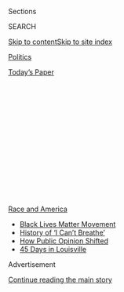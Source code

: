 <div id="app">

<div>

<div>

<div>

<div class="NYTAppHideMasthead css-1q2w90k e1suatyy0">

<div class="section css-ui9rw0 e1suatyy2">

<div class="css-eph4ug er09x8g0">

<div class="css-6n7j50">

</div>

<span class="css-1dv1kvn">Sections</span>

<div class="css-10488qs">

<span class="css-1dv1kvn">SEARCH</span>

</div>

[Skip to content](#site-content)[Skip to site
index](#site-index)

</div>

<div id="masthead-section-label" class="css-1wr3we4 eaxe0e00">

[Politics](https://www.nytimes.com/section/politics)

</div>

<div class="css-10698na e1huz5gh0">

</div>

</div>

<div id="masthead-bar-one" class="section hasLinks css-15hmgas e1csuq9d3">

<div class="css-uqyvli e1csuq9d0">

</div>

<div class="css-1uqjmks e1csuq9d1">

</div>

<div class="css-9e9ivx">

[](https://myaccount.nytimes.com/auth/login?response_type=cookie&client_id=vi)

</div>

<div class="css-1bvtpon e1csuq9d2">

[Today’s
Paper](https://www.nytimes.com/section/todayspaper)

</div>

</div>

</div>

</div>

<div data-aria-hidden="false">

<div id="site-content" data-role="main">

<div>

<div class="css-1aor85t" style="opacity:0.000000001;z-index:-1;visibility:hidden">

<div class="css-1hqnpie">

<div class="css-epjblv">

<span class="css-17xtcya">[Politics](/section/politics)</span><span class="css-x15j1o">|</span><span class="css-fwqvlz">Like
Father, Like Son: President Trump Lets Others
Mourn</span>

</div>

<div class="css-k008qs">

<div class="css-1iwv8en">

<span class="css-18z7m18"></span>

<div>

</div>

</div>

<span class="css-1n6z4y">https://nyti.ms/305Sr12</span>

<div class="css-1705lsu">

<div class="css-4xjgmj">

<div class="css-4skfbu" data-role="toolbar" data-aria-label="Social Media Share buttons, Save button, and Comments Panel with current comment count" data-testid="share-tools">

  - 
  - 
  - 
  - 
    
    <div class="css-6n7j50">
    
    </div>

  - 
  - 

</div>

</div>

</div>

</div>

</div>

</div>

<div id="NYT_TOP_BANNER_REGION" class="css-13pd83m">

<div>

<div id="styln-prism-menu-1590763508878" class="section interactive-content interactive-size-medium css-1edisqu">

<div class="css-17ih8de interactive-body">

<div id="scroll-container" class="css-1gj85ro">

[<span class="styln-title-wrap"><span class="css-1pje3qr">Race
and</span><span class="css-1pje3qr">
America</span></span>](https://www.nytimes.com/news-event/george-floyd-protests-minneapolis-new-york-los-angeles?action=click&pgtype=Article&state=default&region=TOP_BANNER&context=storylines_menu)

  - [Black Lives Matter
    Movement](https://www.nytimes.com/interactive/2020/07/03/us/george-floyd-protests-crowd-size.html?action=click&pgtype=Article&state=default&region=TOP_BANNER&context=storylines_menu)
  - [History of ‘I Can’t
    Breathe’](https://www.nytimes.com/interactive/2020/06/28/us/i-cant-breathe-police-arrest.html?action=click&pgtype=Article&state=default&region=TOP_BANNER&context=storylines_menu)
  - [How Public Opinion
    Shifted](https://www.nytimes.com/interactive/2020/06/10/upshot/black-lives-matter-attitudes.html?action=click&pgtype=Article&state=default&region=TOP_BANNER&context=storylines_menu)
  - [45 Days in
    Louisville](https://www.nytimes.com/interactive/2020/07/16/us/black-lives-matter-protests-louisville-breonna-taylor.html?action=click&pgtype=Article&state=default&region=TOP_BANNER&context=storylines_menu)

</div>

</div>

</div>

</div>

</div>

<div id="top-wrapper" class="css-1sy8kpn">

<div id="top-slug" class="css-l9onyx">

Advertisement

</div>

[Continue reading the main
story](#after-top)

<div class="ad top-wrapper" style="text-align:center;height:100%;display:block;min-height:250px">

<div id="top" class="place-ad" data-position="top" data-size-key="top">

</div>

</div>

<div id="after-top">

</div>

</div>

<div>

<div id="sponsor-wrapper" class="css-1hyfx7x">

<div id="sponsor-slug" class="css-19vbshk">

Supported by

</div>

[Continue reading the main
story](#after-sponsor)

<div id="sponsor" class="ad sponsor-wrapper" style="text-align:center;height:100%;display:block">

</div>

<div id="after-sponsor">

</div>

</div>

<div class="css-186x18t">

</div>

<div class="css-1vkm6nb ehdk2mb0">

# Like Father, Like Son: President Trump Lets Others Mourn

</div>

Whether he is dealing with the loss of a family member or the deaths of
nearly 150,000 Americans in a surging pandemic, President Trump almost
never displays empathy in public. He learned it from his father.

<div class="css-79elbk" data-testid="photoviewer-wrapper">

<div class="css-z3e15g" data-testid="photoviewer-wrapper-hidden">

</div>

<div class="css-1a48zt4 ehw59r15" data-testid="photoviewer-children">

![<span class="css-16f3y1r e13ogyst0" data-aria-hidden="true">Donald
Trump with his father, Fred Trump, on the roof of one of their apartment
buildings in Brooklyn in
1973.</span><span class="css-cnj6d5 e1z0qqy90" itemprop="copyrightHolder"><span class="css-1ly73wi e1tej78p0">Credit...</span><span><span>Barton
Silverman/The New York
Times</span></span></span>](https://static01.nyt.com/images/2020/07/28/us/politics/28dc-fredtrump1/merlin_97610656_78a7876d-c54b-430a-a599-163bcf354205-articleLarge.jpg?quality=75&auto=webp&disable=upscale)

</div>

</div>

<div class="css-18e8msd">

<div class="css-pdw9fk epjyd6m0">

<div class="css-1txwxcy ey68jwv0" data-aria-hidden="true">

[![Annie
Karni](https://static01.nyt.com/images/2019/02/05/multimedia/author-annie-karni/author-annie-karni-thumbLarge.png
"Annie Karni")](https://www.nytimes.com/by/annie-karni)[![Katie
Rogers](https://static01.nyt.com/images/2018/06/12/multimedia/author-katie-rogers/author-katie-rogers-thumbLarge-v2.png
"Katie Rogers")](https://www.nytimes.com/by/katie-rogers)

</div>

<div class="css-1baulvz">

By [<span class="css-1baulvz" itemprop="name">Annie
Karni</span>](https://www.nytimes.com/by/annie-karni) and
[<span class="css-1baulvz last-byline" itemprop="name">Katie
Rogers</span>](https://www.nytimes.com/by/katie-rogers)

</div>

</div>

  - 
    
    <div class="css-ld3wwf e16638kd2">
    
    Published July 28, 2020Updated July 29,
    2020
    
    </div>

  - 
    
    <div class="css-4xjgmj">
    
    <div class="css-pvvomx" data-role="toolbar" data-aria-label="Social Media Share buttons, Save button, and Comments Panel with current comment count" data-testid="share-tools">
    
      - 
      - 
      - 
      - 
        
        <div class="css-6n7j50">
        
        </div>
    
      - 
      - 
    
    </div>
    
    </div>

</div>

<div class="css-mdjrty">

[Leer en
español](https://www.nytimes.com/es/2020/07/31/espanol/estados-unidos/fred-trump-donald-trump.html "Read in Spanish")

</div>

</div>

<div class="section meteredContent css-1r7ky0e" name="articleBody" itemprop="articleBody">

<div class="css-1fanzo5 StoryBodyCompanionColumn">

<div class="css-53u6y8">

WASHINGTON — The Marble Collegiate Church on Fifth Avenue in Manhattan
was packed with developers, politicians and New York celebrities, more
than 600 in all, for the funeral of Fred C. Trump, the builder whose
no-frills brick rental towers transformed Brooklyn and Queens.

Three of his four living children, who had grown up listening to the
sermons of the church’s most famous minister, Norman Vincent Peale,
offered loving eulogies to their father. Then it was Donald Trump’s
turn.

He began by talking about himself.

He had learned of his father’s death, he told the crowd that day in June
1999, just moments after reading a front-page New York Times article
about his biggest development to date, Trump Place.

“Donald started his eulogy by saying, ‘I was having the greatest year of
my business career, and I was sitting having breakfast thinking of how
well things were going for me,’” when he learned of his father’s death,
said Alan Marcus, a former public relations consultant for the Trump
Organization. “Donald’s eulogy was all about Donald, and everybody in
Vincent Peale’s church knew it.”

</div>

</div>

<div class="css-1fanzo5 StoryBodyCompanionColumn">

<div class="css-53u6y8">

Gwenda Blair, a Trump family biographer, also attended the funeral. She,
too, could not help but take note of the eulogy, which she described in
her book “The Trumps.”

“Was it surprising?” Ms. Blair said in an interview. “No. Was it
stunning? Yes.”

</div>

</div>

<div class="css-79elbk" data-testid="photoviewer-wrapper">

<div class="css-z3e15g" data-testid="photoviewer-wrapper-hidden">

</div>

<div class="css-1a48zt4 ehw59r15" data-testid="photoviewer-children">

![<span class="css-16f3y1r e13ogyst0" data-aria-hidden="true">Mr. Trump
attending his father’s funeral at the Marble Collegiate Church in
1999.</span><span class="css-cnj6d5 e1z0qqy90" itemprop="copyrightHolder"><span class="css-1ly73wi e1tej78p0">Credit...</span><span>Ron
Galella/Getty
Images</span></span>](https://static01.nyt.com/images/2020/07/29/us/politics/29dc-fredtrump-print1/28dc-fredtrump-articleLarge.jpg?quality=75&auto=webp&disable=upscale)

</div>

</div>

<div class="css-1fanzo5 StoryBodyCompanionColumn">

<div class="css-53u6y8">

Whether he is dealing with the loss of a family member, the deaths of
nearly 150,000 Americans in a surging pandemic, more than 30 million
people out of work or the racial unrest brought on by the killings of
African-Americans by white police officers, President Trump almost never
shows empathy in public. [A book published this
summer](https://www.nytimes.com/2020/07/07/nyregion/mary-trump-book.html)
by his niece, Mary L. Trump, has focused renewed attention on this
trait.

Mr. Trump has held no national day of mourning for victims of the virus.
He has surrounded himself at Rose Garden events with business executives
pushing to reopen the economy rather than families who have lost jobs or
loved ones. In grim speeches over the Fourth of July weekend, he angrily
denounced what he branded as the “new far-left fascism” and never once
mentioned George Floyd, the Black man whose death in police custody has
set off worldwide protests over racial injustice.

There are many reasons — denial and disorganization among them — that
Mr. Trump’s handling of the virus has led to catastrophic and
overlapping crises in the United States. But even Republicans say one
primary cause is the president’s failure to put himself in the shoes of
others and harness their pain. His unwillingness, or inability, to
comfort an anxious nation has appalled critics, stunned allies and
aggravated White House staff members, who remain perplexed why this most
basic part of presidential leadership eludes him.

</div>

</div>

<div class="css-1fanzo5 StoryBodyCompanionColumn">

<div class="css-53u6y8">

“His style as a leader is having to be a tough guy,” Representative
Peter T. King of New York, one of the president’s allies, said in an
interview. “You can’t show any type of weakness. He doesn’t want to show
that this is getting the best of him.”

Mr. Trump has exhibited this behavior all his life, friends and family
members say. He learned it, they say, at home, particularly from his
father, a disciplinarian who spent hundreds of millions of dollars
financing his son’s career and taught him to either dominate or submit.
In Fred Trump’s world, showing sadness or hurt was a sign of weakness.

“The only thing that Trump ever cared about was he had this thing: ‘I’ve
got to win. Teach me how to win,’” George White, a former classmate of
Mr. Trump’s at the New York Military Academy who spent years around both
father and son, said in an interview.

Recalling Fred’s hard-driving influence, Mr. White said that Mr. Trump’s
former school mentor, a World War II combat veteran named Theodore
Dobias, once told him that “he had never seen a cadet whose father was
harder on him than his father was on Donald Trump.” Fred Trump would
visit nearly every weekend to keep watch over his son, Mr. White said.

Mr. Trump’s father is still part of his life, said Andrew Stein, a
former Manhattan borough president who has known the president for
decades and has met regularly with him at the White House. Mr. Trump, he
said, has often pointed up to the ceiling and referred to his father
when they have been alone in the Oval Office. “He’ll look up to heaven,
and say, ‘Fred, can you believe this?’” Mr. Stein said.

This article is based on interviews with more than 20 of Mr. Trump’s
friends, political allies, administration members, family members, and
current and former employees.

Fred Trump’s domineering relationship with his children, and how that
shaped his second son, is now the central animating force of the
best-selling “Too Much and Never Enough: How My Family Created the
World’s Most Dangerous Man,” by Ms. Trump, a clinical psychologist and
Mr. Trump’s only niece.

</div>

</div>

<div class="css-1fanzo5 StoryBodyCompanionColumn">

<div class="css-53u6y8">

“Acknowledging the victims of Covid-19 would be to associate himself
with their weakness, a trait his father taught him to despise,” Ms.
Trump wrote.

Robert Trump, the president’s younger brother — who along with Mr. Trump
tried to stop publication of the book — disputed that characterization.
In a statement for this article, he said he knew “how selfless my father
was and Donald is, much more so than anyone would ever realize.”

## Dominate or submit

Born in 1946 into the optimism and energy of postwar America, Mr. Trump
grew up in a red-brick, white-columned McMansion built by his father in
what was then a gated, nearly all-white community in Queens. He was, by
his own admission in his autobiography “The Art of the Deal,” a
difficult, tempestuous child. A favorite activity was testing other
people, from children in his neighborhood to figures of authority.
Neighbors [once caught him throwing
rocks](https://www.washingtonpost.com/lifestyle/style/young-donald-trump-military-school/2016/06/22/f0b3b164-317c-11e6-8758-d58e76e11b12_story.html)
over a fence at a young child in a playpen.

“Even in elementary school, I was a very assertive, aggressive kid,” Mr.
Trump wrote.

The household was strict. Fred Trump was “stiff and formal,” said a
neighbor, Annamaria Forcier, and was focused on work and money. (His
father, Frederick Trump, had made a fortune in the Gold Rush before
dying of the Spanish flu in 1918.)

The president’s mother, Mary Anne MacLeod Trump, was a fisherman’s
daughter from a Scottish village in the Outer Hebrides who arrived in
New York in 1930 at the age of 18. Mary Anne found a job as a maid at
the home of Andrew Carnegie’s widow, according to census records that
the journalist Nina Burleigh unearthed for her book “Golden Handcuffs:
The Secret History of Trump’s Women.” The home is now the Cooper Hewitt
Museum in Manhattan.

Mrs. Trump’s brush with society engendered the outsider’s love of
ceremony and pomp shared by her son. In her book, Ms. Burleigh wrote
that “Mary’s airs were the antithesis” of her husband’s Germanic
tendencies. Her sense of humor could often be turned back on Donald
Trump, one of the president’s children said.

</div>

</div>

<div class="css-79elbk" data-testid="photoviewer-wrapper">

<div class="css-z3e15g" data-testid="photoviewer-wrapper-hidden">

</div>

<div class="css-1a48zt4 ehw59r15" data-testid="photoviewer-children">

<div class="css-1xdhyk6 erfvjey0">

<span class="css-1ly73wi e1tej78p0">Image</span>

<div class="css-zjzyr8">

<div data-testid="lazyimage-container" style="height:580px">

</div>

</div>

</div>

<span class="css-16f3y1r e13ogyst0" data-aria-hidden="true">A yearbook
photo of Mr. Trump from his time at the New York Military Academy, where
he attended junior high
school.</span><span class="css-cnj6d5 e1z0qqy90" itemprop="copyrightHolder"><span class="css-1ly73wi e1tej78p0">Credit...</span><span>Fred
R. Conrad for The New York Times</span></span>

</div>

</div>

<div class="css-1fanzo5 StoryBodyCompanionColumn">

<div class="css-53u6y8">

But Fred Trump ran the show, and the children learned to be stoic in the
face of loss, even when their mother fell seriously ill with
peritonitis, an inflammation of the tissue lining the abdominal cavity,
and faced a lengthy hospitalization and lingering illness after the
birth of her fifth and last child.

</div>

</div>

<div class="css-1fanzo5 StoryBodyCompanionColumn">

<div class="css-53u6y8">

“My father came home and told me she wasn’t expected to live, but I
should go to school and he’d call me if anything changed,” Maryanne
Trump Barry, one of his daughters, said in an interview with Ms. Blair.
“That’s right, go to school as usual.”

In Mary Trump’s view, Donald Trump — who was two and a half years old at
the time — suffered harm the year his mother was sick. “Donald’s needs,
which had been met inconsistently before his mother’s illness, were
barely met at all by his father,” Ms. Trump wrote. “That Fred would, by
default, become the primary source of Donald’s solace when he was much
more likely to be a source of fear or rejection put Donald into an
intolerable position: total dependence on a caregiver who was also
likely to be a source of his terror.”

As a result, she wrote, he “suffered deprivations that would scar him
for life.”

Fred Trump Jr., the second born and the first son, was pushed hard by
his father as the presumed heir to the family business. But Fred Jr.
never took to real estate and died alone in the hospital in 1981 after a
long struggle with alcoholism. He was 42. According to Ms. Trump, his
daughter, Donald Trump went to the movies that night and Fred Trump Sr.
did not visit him.

The family rarely talked about Fred Jr.’s death, but in a 1990 interview
in Playboy, Donald Trump spent a few moments reflecting on it. “I saw
people really taking advantage of Fred and the lesson I learned was
always to keep up my guard 100 percent, whereas he didn’t,” Mr. Trump
said. “He didn’t feel that there was really reason for that, which is a
fatal mistake in life. People are too trusting. I’m a very untrusting
guy.”

## ‘He doesn’t have time to have empathy’

Dan P. McAdams, a professor of psychology and human development at
Northwestern who has written about Mr. Trump, said in an interview that
from childhood on, Mr. Trump — with the help of his father — conditioned
himself to approach life as a series of battles to be won.

“He doesn’t have time to have empathy for anybody because the world is
out to get him,” Mr. McAdams said.

</div>

</div>

<div class="css-1fanzo5 StoryBodyCompanionColumn">

<div class="css-53u6y8">

After his brother’s death, Mr. Trump became the heir, and over the next
decades he and his father were close partners in the schemes and tax
evasions that were part of the family business. They talked almost every
day and spent time together on weekends.

“I was never intimidated by my father, the way most people were,” Mr.
Trump wrote in his autobiography. “I stood up to him, and he respected
that. We had a relationship that was almost businesslike.”

Like his father, Mr. Trump moved on in the face of loss. At the Trump
Organization he was not a boss who reached out to express condolences.
“One of his bankers had died and somebody in this small circle said,
‘Donald, don’t you think you should call the family?’” recalled Mr.
Marcus, the former Trump Organization public relations consultant. “He
said: ‘Why? He’s dead.’”

Mr. Trump’s coldness in the face of illness shocked even some of his
closest associates. After Roy Cohn, Mr. Trump’s longtime personal
lawyer, learned he had AIDS in the 1980s, Mr. Trump abruptly cut off
contact with him — a dramatic shift from the connected relationship they
had enjoyed for years, which associates recalled involved talking on the
phone at least five times a day.

“He discards people who are no longer useful, and it doesn’t matter what
renders the person no longer useful,” said Michael D’Antonio, a Trump
biographer. “If you are disgraced, or you’re dying, or deceased, you no
longer exist to him.” Mr. D’Antonio recalled Mr. Trump telling him that
he had given Mr. Cohn a place to stay at the end of his life. “Donald
thought providing him with something of material worth was adequate,” he
said.

</div>

</div>

<div class="css-79elbk" data-testid="photoviewer-wrapper">

<div class="css-z3e15g" data-testid="photoviewer-wrapper-hidden">

</div>

<div class="css-1a48zt4 ehw59r15" data-testid="photoviewer-children">

<div class="css-1xdhyk6 erfvjey0">

<span class="css-1ly73wi e1tej78p0">Image</span>

<div class="css-zjzyr8">

<div data-testid="lazyimage-container" style="height:256.4888888888889px">

</div>

</div>

</div>

<span class="css-16f3y1r e13ogyst0" data-aria-hidden="true">The Trump
Taj Mahal casino in Atlantic City in 1990. Mr. Trump seemed to
prioritize his businesses over empathy toward
others.</span><span class="css-cnj6d5 e1z0qqy90" itemprop="copyrightHolder"><span class="css-1ly73wi e1tej78p0">Credit...</span><span>Tony
Ward/Mirrorpix, via Getty Images</span></span>

</div>

</div>

<div class="css-1fanzo5 StoryBodyCompanionColumn">

<div class="css-53u6y8">

In 1989 a helicopter flying from New York to Atlantic City crashed and
[killed three top executives at Mr. Trump’s Atlantic City
casinos](https://www.nytimes.com/1989/10/11/nyregion/copter-crash-kills-3-aides-of-trump.html).
Mr. Trump infamously used the tragedy to his own advantage, planting
stories in local newspapers that he had been scheduled to board the
aircraft until the last minute and had narrowly escaped death himself.
In a later book he admitted he had never been scheduled to fly on the
helicopter at all.

</div>

</div>

<div class="css-1fanzo5 StoryBodyCompanionColumn">

<div class="css-53u6y8">

Jack O’Donnell, who was the president of the Trump Plaza Hotel and
Casino at the time and wrote a scathing book about Mr. Trump, said Mr.
Trump processed the deaths mostly as a meteoric hit to his business.

But the night of the crash, Mr. O’Donnell recalled, Mr. Trump did
something unusual for him.

“I didn’t think he was capable of it,” Mr. O’Donnell said. “But he flew
down to Atlantic City and he personally went to the homes of the widows
and spent time with them.” Months later, however, “he blamed those same
guys for issues he created,” Mr. O’Donnell said. “It was why I finally
left him, in a huge argument.”

A little more than a decade later, when Mr. Trump’s mother was seriously
ill, he had to be reminded by his siblings to peel away from work and
visit her at the hospital, Mr. Marcus recalled. She died at the age of
88 in 2000, only a year after her
husband.

## ‘A great day for everybody’

</div>

</div>

<div class="css-79elbk" data-testid="photoviewer-wrapper">

<div class="css-z3e15g" data-testid="photoviewer-wrapper-hidden">

</div>

<div class="css-1a48zt4 ehw59r15" data-testid="photoviewer-children">

<div class="css-1xdhyk6 erfvjey0">

<span class="css-1ly73wi e1tej78p0">Image</span>

<div class="css-zjzyr8">

<div data-testid="lazyimage-container" style="height:244.24444444444447px">

</div>

</div>

</div>

<span class="css-16f3y1r e13ogyst0" data-aria-hidden="true">Mr. Trump
has used White House events to meet with business leaders, rather than
mourn victims of the coronavirus
pandemic.</span><span class="css-cnj6d5 e1z0qqy90" itemprop="copyrightHolder"><span class="css-1ly73wi e1tej78p0">Credit...</span><span>Doug
Mills/The New York Times</span></span>

</div>

</div>

<div class="css-1fanzo5 StoryBodyCompanionColumn">

<div class="css-53u6y8">

In response to this article, Hogan Gidley, a former White House
spokesman who has since transitioned over to the campaign, **** said the
president did show empathy. He sent three news clippings as evidence,
which all generated positive coverage for Mr. Trump.

[One
from 1988](https://www.jta.org/1988/07/20/archive/orthodox-child-with-rare-ailment-is-rescued-aboard-tycoons-jet)
recounted how Mr. Trump donated the use of his private jet to fly a sick
child to New York for treatment for a rare medical problem. Another
detailed an effort by Mr. Trump in 1986 to help a widow raise money to
[cover her mortgage
payments](https://apnews.com/24c831825e0dab47d51d8d25bffe45f5). The
third covered Mr. Trump’s [$10,000
donation](https://www.aol.com/2013/11/08/trump-gift-barton-buffalo/) in
2013 to a bus driver who saved a woman from jumping off a bridge.

Last month in the Rose Garden as Mr. Trump highlighted a dip in the
unemployment rate, [he invoked Mr.
Floyd](https://www.nytimes.com/2020/06/05/us/politics/trump-jobs-report-george-floyd.html).

</div>

</div>

<div class="css-1fanzo5 StoryBodyCompanionColumn">

<div class="css-53u6y8">

“Hopefully, George is looking down right now and saying this is a great
thing that’s happening for our country,” he said. “A great day for him,
a great day for everybody.”

For Mr. Marcus, the former publicist who had attended Fred Trump Sr.’s
funeral 21 years earlier, the president’s words brought on a sense of
déjà vu. “It had some parallels with the eulogy he delivered for his
father,” Mr. Marcus said. Once again, “it was all about him.”

</div>

</div>

</div>

<div>

</div>

<div>

</div>

<div>

</div>

<div>

<div id="bottom-wrapper" class="css-1ede5it">

<div id="bottom-slug" class="css-l9onyx">

Advertisement

</div>

[Continue reading the main
story](#after-bottom)

<div id="bottom" class="ad bottom-wrapper" style="text-align:center;height:100%;display:block;min-height:90px">

</div>

<div id="after-bottom">

</div>

</div>

</div>

</div>

</div>

## Site Index

<div>

</div>

## Site Information Navigation

  - [© <span>2020</span> <span>The New York Times
    Company</span>](https://help.nytimes.com/hc/en-us/articles/115014792127-Copyright-notice)

<!-- end list -->

  - [NYTCo](https://www.nytco.com/)
  - [Contact
    Us](https://help.nytimes.com/hc/en-us/articles/115015385887-Contact-Us)
  - [Work with us](https://www.nytco.com/careers/)
  - [Advertise](https://nytmediakit.com/)
  - [T Brand Studio](http://www.tbrandstudio.com/)
  - [Your Ad
    Choices](https://www.nytimes.com/privacy/cookie-policy#how-do-i-manage-trackers)
  - [Privacy](https://www.nytimes.com/privacy)
  - [Terms of
    Service](https://help.nytimes.com/hc/en-us/articles/115014893428-Terms-of-service)
  - [Terms of
    Sale](https://help.nytimes.com/hc/en-us/articles/115014893968-Terms-of-sale)
  - [Site
    Map](https://spiderbites.nytimes.com)
  - [Help](https://help.nytimes.com/hc/en-us)
  - [Subscriptions](https://www.nytimes.com/subscription?campaignId=37WXW)

</div>

</div>

</div>

</div>
